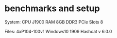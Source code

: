 # benchmarks and setup

System:
CPU J1900
RAM 8GB DDR3
PCIe Slots 8

Files:
4xP104-100v1
 Windows10 1909
 Hashcat v 6.0.0